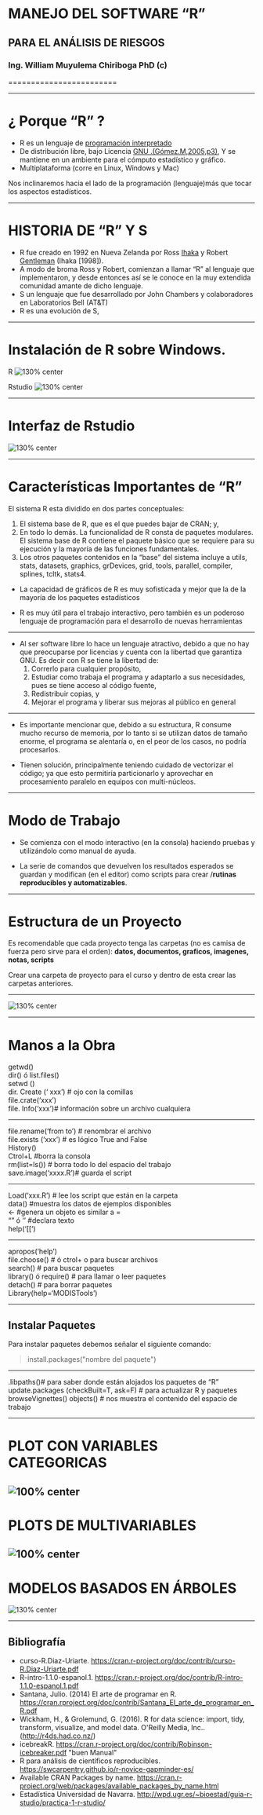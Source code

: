 # MANEJO DEL SOFTWARE “R” 


## PARA EL ANÁLISIS DE RIESGOS


### Ing. William Muyulema Chiriboga PhD (c)



========================

---
¿ Porque “R” ?
========================
* R es un lenguaje de [programación interpretado](https://www.ecured.cu/Lenguaje_interpretado)
* De distribución libre, bajo Licencia [GNU .(Gómez.M,2005,p3)](http://www.informatica.us.es/~ramon/articulos/LicenciasSoftware.pdf), Y se mantiene en un ambiente para el cómputo estadístico y gráfico.
* Multiplataforma (corre en Linux, Windows y Mac)

Nos inclinaremos hacia el lado de la programación (lenguaje)más que tocar los aspectos estadísticos.

---
# HISTORIA DE “R” Y  S
* R fue creado en 1992 en Nueva Zelanda por Ross [Ihaka](https://en.wikipedia.org/wiki/Ross_Ihaka) y Robert [Gentleman](https://en.wikipedia.org/wiki/Robert_Gentleman_(statistician)) (Ihaka [1998]).
* A modo de broma Ross y Robert, comienzan a llamar “R” al lenguaje que implementaron, y desde entonces así se le conoce en la muy extendida comunidad amante de dicho lenguaje. 
* S un lenguaje que fue desarrollado por John Chambers y colaboradores en Laboratorios Bell (AT&T)
*  R es una evolución de S,

---

# Instalación de R sobre Windows.
R
![130% center](../image/R.png)

Rstudio
![130% center](../image/Rstudio.png)

---

# Interfaz de Rstudio

![130% center](../image/interfaz.png)

---
# Características Importantes de “R”
El sistema R esta dividido en dos partes conceptuales: 
1) El sistema base de R, que es el que puedes bajar de 	CRAN; y, 
2) En todo lo demás. La funcionalidad de R consta de paquetes modulares. El sistema base de R contiene 	el paquete básico que se requiere para su ejecución y la mayoría de las funciones fundamentales. 
3) Los otros paquetes contenidos en 	la “base” del sistema incluye a utils, stats, datasets, graphics, grDevices, grid, tools, parallel, compiler, splines, tcltk, stats4.

* La capacidad de gráficos de R es muy sofisticada y mejor que la de la mayoría de los paquetes estadísticos

* R es muy útil para el trabajo interactivo, pero también es un poderoso lenguaje de programación para el desarrollo de nuevas herramientas
---
* Al ser software libre lo hace un lenguaje atractivo, debido a que no hay que preocuparse por licencias y cuenta con la libertad que garantiza GNU. Es decir con R se tiene la libertad de: 
  1) 	Correrlo para cualquier propósito, 
  2) 	Estudiar como trabaja el programa y adaptarlo a sus necesidades, pues se tiene acceso al código fuente, 
  3) 	Redistribuir copias, y 
  4) 	Mejorar el programa y liberar sus mejoras al público en general

---
* Es importante mencionar que, debido a su estructura, R consume mucho recurso de memoria, por lo tanto si se utilizan datos de tamaño enorme, el programa se alentaría o, en el peor de los casos, no podría procesarlos.

* Tienen solución, principalmente teniendo cuidado de vectorizar el código; ya que esto permitiría particionarlo y aprovechar en procesamiento paralelo en equipos con multi-núcleos.

---
# Modo de Trabajo
* Se comienza con el modo interactivo (en la consola) haciendo pruebas y utilizándolo como manual de ayuda.

* La serie de comandos que devuelven los resultados esperados se guardan y modifican (en el editor) como scripts para crear /**rutinas reproducibles y automatizables**.


---

# Estructura de un Proyecto

Es recomendable que cada proyecto tenga las carpetas (no es camisa de fuerza pero sirve para el orden):
__datos, documentos, graficos, imagenes, notas, scripts__

Crear una carpeta de proyecto para el curso y dentro de esta crear las carpetas anteriores.

--- 
![130% center](../image/estructura.png)
 
 ---

# Manos a la Obra

getwd()  
dir() ó list.files()  
setwd ()  
dir. Create (‘ xxx’) # ojo con la comillas  
file.crate(‘xxx’)  
file. Info(‘xxx’)# información sobre un archivo cualquiera  

--- 

file.rename(‘from to’) # renombrar el archivo  
file.exists (‘xxx’) # es lógico True and False  
History()  
Ctrol+L #borra la consola  
rm(list=ls()) # borra todo lo del espacio del trabajo     
save.image(‘xxxx.R’)# guarda el script   

---
Load(‘xxx.R’) # lee los script que están en la carpeta  
data() #muestra los datos de ejemplos disponibles  
<- #genera un objeto es similar a =  
“” ó ‘’ #declara texto  
help(‘[[‘)  

---
apropos(‘help’)  
file.choose() # ó ctrol+ o para buscar archivos   
search() # para buscar paquetes   
library() ó require() # para llamar o leer paquetes   
detach() # para borrar paquetes   
Library(help=‘MODISTools’)   


---
## Instalar Paquetes

Para instalar paquetes debemos señalar el siguiente comando:

> install.packages("nombre del paquete")

---
.libpaths()# para saber donde están alojados los paquetes de “R”
update.packages (checkBuilt=T, ask=F) # para actualizar R y paquetes
browseVignettes()
objects() # nos muestra el contenido del espacio de trabajo 

---

# PLOT CON VARIABLES CATEGORICAS

![100% center](../image/vigotes.png)
---
# PLOTS DE MULTIVARIABLES

![100% center](../image/multivariable.png)
---
# MODELOS BASADOS EN ÁRBOLES

![130% center](../image/arboles.png)

---

## Bibliografía
-	curso-R.Diaz-Uriarte. https://cran.r-project.org/doc/contrib/curso-R.Diaz-Uriarte.pdf
-	R-intro-1.1.0-espanol.1. https://cran.r-project.org/doc/contrib/R-intro-1.1.0-espanol.1.pdf
-	Santana, Julio. (2014) El arte de programar en R. https://cran.rproject.org/doc/contrib/Santana_El_arte_de_programar_en_R.pdf
-	Wickham, H., & Grolemund, G. (2016). R for data science: import, tidy, transform, visualize, and model data. O'Reilly Media, Inc.. (http://r4ds.had.co.nz/)
- icebreakR. https://cran.r-project.org/doc/contrib/Robinson-icebreaker.pdf "buen Manual"
- R para análisis de científicos reproducibles. https://swcarpentry.github.io/r-novice-gapminder-es/
- Available CRAN Packages by name. https://cran.r-project.org/web/packages/available_packages_by_name.html
- Estadística Universidad de Navarra. http://wpd.ugr.es/~bioestad/guia-r-studio/practica-1-r-studio/
